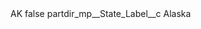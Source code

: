 <?xml version="1.0" encoding="UTF-8"?>
<CustomMetadata xmlns="http://soap.sforce.com/2006/04/metadata" xmlns:xsi="http://www.w3.org/2001/XMLSchema-instance" xmlns:xsd="http://www.w3.org/2001/XMLSchema">
    <label>AK</label>
    <protected>false</protected>
    <values>
        <field>partdir_mp__State_Label__c</field>
        <value xsi:type="xsd:string">Alaska</value>
    </values>
</CustomMetadata>
